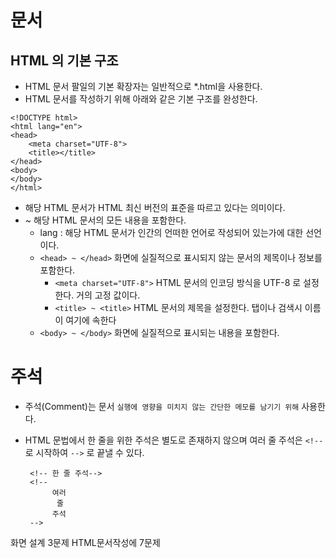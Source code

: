 # 문서
## HTML 의 기본 구조
   * HTML 문서 팔일의 기본 확장자는 일반적으로 *.html을 사용한다.
   * HTML 문서를 작성하기 위해 아래와 같은 기본 구조를 완성한다.

    <!DOCTYPE html>
    <html lang="en">
    <head>
        <meta charset="UTF-8">
        <title></title>
    </head>
    <body>
    </body>
    </html>

* <!DOCTYPE html> 해당 HTML 문서가 HTML 최신 버전의 표준을 따르고 있다는 의미이다.
* <html> ~ </html> 해당 HTML 문서의 모든 내용을 포함한다.
    
    + lang : 해당 HTML 문서가 인간의 언떠한 언어로 작성되어 있는가에 대한 선언이다.
    * `<head> ~ </head>` 화면에 실질적으로 표시되지 않는 문서의 제목이나 정보를 포함한다.
        * `<meta charset="UTF-8">` HTML 문서의 인코딩 방식을 UTF-8 로 설정한다. 거의 고정 값이다.
        * `<title> ~ <title>` HTML 문서의 제목을 설정한다. 탭이나 검색시 이름이 여기에 속한다
    * `<body> ~ </body>` 화면에 실질적으로 표시되는 내용을 포함한다.

# 주석
* 주석(Comment)는 문서 `실행에 영향을 미치지 않는 간단한 메모를 남기기 위해` 사용한다.
* HTML 문법에서 한 줄을 위한 주석은 별도로 존재하지 않으며 여러 줄 주석은 `<!--` 로 시작하여 `-->` 로 끝낼 수 있다.
    
       <!-- 한 줄 주석-->
       <!--
            여러
             줄
            주석
       -->





화면 설계 3문제
HTML문서작성에 7문제